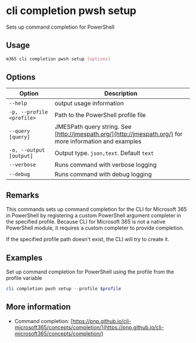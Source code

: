 # cli completion pwsh setup

Sets up command completion for PowerShell

## Usage

```sh
m365 cli completion pwsh setup [options]
```

## Options

Option|Description
------|-----------
`--help`|output usage information
`-p, --profile <profile>`|Path to the PowerShell profile file
`--query [query]`|JMESPath query string. See [http://jmespath.org/](http://jmespath.org/) for more information and examples
`-o, --output [output]`|Output type. `json,text`. Default `text`
`--verbose`|Runs command with verbose logging
`--debug`|Runs command with debug logging

## Remarks

This commands sets up command completion for the CLI for Microsoft 365 in PowerShell by registering a custom PowerShell argument completer in the specified profile. Because CLI for Microsoft 365 is not a native PowerShell module, it requires a custom completer to provide completion.

If the specified profile path doesn't exist, the CLI will try to create it.

## Examples

Set up command completion for PowerShell using the profile from the profile variable

```powershell
cli completion pwsh setup --profile $profile
```

## More information

- Command completion: [https://pnp.github.io/cli-microsoft365/concepts/completion/](https://pnp.github.io/cli-microsoft365/concepts/completion/)
